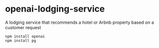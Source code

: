 # openai-lodging-service
A lodging service that recommends a hotel or Arbnb property based on a customer request

```shell
npm install openai
npm install pg
```